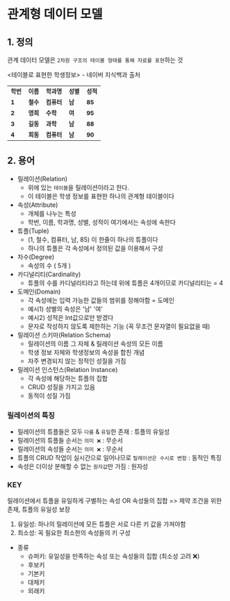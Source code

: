 # 관계형 데이터 모델

## 1. 정의
관계 데이터 모델은 `2차원 구조의 테이블 형태를 통해 자료를 표현`하는 것

<테이블로 표현한 학생정보> - 네이버 지식백과 출처
<table>
  <tbody>
    <tr>
      <td>
        <sub>
          <b> 학번 </b>
        </sub>
      </td>
      <td>
        <sub>
          <b> 이름 </b>
        </sub>
      </td>
      <td>
        <sub>
          <b> 학과명 </b>
        </sub>
      </td>
      <td>
        <sub>
          <b> 성별 </b>
        </sub>
      </td>
      <td>
        <sub>
          <b>성적</b>
        </sub>
      </td>
    </tr>
     <tr>
      <td>
        <sub>
          <b> 1 </b>
        </sub>
      </td>
      <td>
        <sub>
          <b> 철수 </b>
        </sub>
      </td>
      <td>
        <sub>
          <b> 컴퓨터 </b>
        </sub>
      </td>
      <td>
        <sub>
          <b> 남 </b>
        </sub>
      </td>
      <td>
        <sub>
          <b> 85 </b>
        </sub>
      </td>
    </tr>
    <tr>
      <td>
        <sub>
          <b> 2 </b>
        </sub>
      </td>
      <td>
        <sub>
          <b> 영희 </b>
        </sub>
      </td>
      <td>
        <sub>
          <b> 수학 </b>
        </sub>
      </td>
      <td>
        <sub>
          <b> 여 </b>
        </sub>
      </td>
      <td>
        <sub>
          <b> 95 </b>
        </sub>
      </td>
    </tr>
    <tr>
      <td>
        <sub>
          <b> 3 </b>
        </sub>
      </td>
      <td>
        <sub>
          <b> 길동 </b>
        </sub>
      </td>
      <td>
        <sub>
          <b> 과학 </b>
        </sub>
      </td>
      <td>
        <sub>
          <b> 남 </b>
        </sub>
      </td>
      <td>
        <sub>
          <b> 88 </b>
        </sub>
      </td>
    </tr>
    <tr>
      <td>
        <sub>
          <b> 4 </b>
        </sub>
      </td>
      <td>
        <sub>
          <b> 희동 </b>
        </sub>
      </td>
      <td>
        <sub>
          <b> 컴퓨터 </b>
        </sub>
      </td>
      <td>
        <sub>
          <b> 남 </b>
        </sub>
      </td>
      <td>
        <sub>
          <b> 90 </b>
        </sub>
      </td>
    </tr>
  </tbody>
</table>

## 2. 용어
* 릴레이션(Relation)
  - 위에 있는 `테이블`을 릴레이션이라고 한다.
  - 이 테이블은 학생 정보를 표현한 하나의 관계형 테이블이다
* 속성(Attribute)
  - 개체를 나누는 특성
  - 학번, 이름, 학과명, 성별, 성적이 여기에서는 속성에 속한다
* 튜플(Tuple)
  - (1, 철수, 컴퓨터, 남, 85) 이 한줄이 하나의 튜플이다
  - 하나의 튜플은 각 속성에서 정의된 값을 이용해서 구성
* 차수(Degree)
  - 속성의 수 ( 5개 )
* 카디널리티(Cardinality)
  - 튜플의 수를 카디널리티라고 하는데 위에 튜플은 4개이므로 카디널리티는 = 4
* 도메인(Domain)
  - 각 속성에는 입력 가능한 값들의 범위를 정해야함 = 도메인
  - 예시1) 성별의 속성은 '남' '여'
  - 예시2) 성적은 Int값으로만 받겠다
  - 문자로 작성하지 않도록 제한하는 기능 (꼭 무조건 문자열이 필요없을 때)
* 릴레이션 스키마(Relation Schema)
  - 릴레이션의 이름 그 자체 & 릴레이션 속성의 모든 이름
  - 학생 정보 자체와 학생정보의 속성을 합친 개념
  - 자주 변경되지 않는 정적인 성질을 가짐
* 릴레이션 인스턴스(Relation Instance)
  - 각 속성에 해당하는 튜플의 집합
  - CRUD 성질을 가지고 있음
  - 동적이 성질 가짐
 
### 릴레이션의 특징
* 릴레이션의 튜플들은 모두 `다름` & `유일`한 존재 : 튜플의 유일성
* 릴레이션의 튜플들 순서는 `의미 ❌` : 무순서
* 릴레이션의 속성들 순서는 `의미 ❌` : 무순서
* 튜플의 CRUD 작업이 실시간으로 일어나므로 `릴레이션은 수시로 변함` : 동적인 특징
* 속성은 더이상 분해할 수 없는 `원자값`만 가짐 : 원자성

### KEY
릴레이션에서 튜플을 유일하게 구별하는 속성 OR 속성들의 집합 => 제약 조건을 위한 존재, 튜플의 유일성 보장

1. 유일성: 하나의 릴레이션에 모든 튜플은 서로 다른 키 값을 가져야함
2. 최소성: 꼭 필요한 최소한의 속성들의 키 구성

* 종류
  - 슈퍼키: 유일성을 만족하는 속성 또는 속성들의 집합 (최소성 고려 ❌)
  - 후보키
  - 기본키
  - 대체키
  - 외래키

